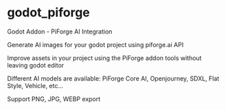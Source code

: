 # godot_piforge
Godot Addon - PiForge AI Integration

Generate AI images for your godot project using piforge.ai API

Improve assets in your project using the PiForge addon tools without leaving godot editor

Different AI models are available:
PiForge Core AI, Openjourney, SDXL, Flat Style, Vehicle, etc...

Support PNG, JPG, WEBP export